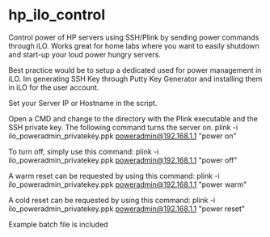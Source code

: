 # hp_ilo_control
Control power of HP servers using SSH/Plink by sending power commands through iLO. Works great for home labs where you want to easily shutdown and start-up your loud power hungry servers.

Best practice would be to setup a dedicated used for power management in iLO. Im generating SSH Key through Putty Key Generator and installing them in iLO for the user account.

Set your Server IP or Hostname in the script.

Open a CMD and change to the directory with the Plink executable and the SSH private key. The following command turns the server on.
plink -i ilo_poweradmin_privatekey.ppk poweradmin@192.168.1.1 "power on"

To turn off, simply use this command:
plink -i ilo_poweradmin_privatekey.ppk poweradmin@192.168.1.1 "power off"

A warm reset can be requested by using this command:
plink -i ilo_poweradmin_privatekey.ppk poweradmin@192.168.1.1 "power warm"

A cold reset can be requested by using this command:
plink -i ilo_poweradmin_privatekey.ppk poweradmin@192.168.1.1 "power reset"

Example batch file is included
